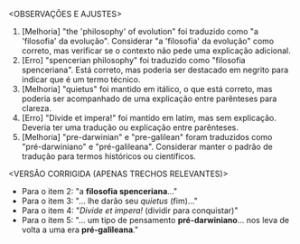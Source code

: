 <OBSERVAÇÕES E AJUSTES>
1. [Melhoria] "the 'philosophy' of evolution" foi traduzido como "a 'filosofia' da evolução". Considerar "a 'filosofia' da evolução" como correto, mas verificar se o contexto não pede uma explicação adicional.
2. [Erro] "spencerian philosophy" foi traduzido como "filosofia spenceriana". Está correto, mas poderia ser destacado em negrito para indicar que é um termo técnico.
3. [Melhoria] "quietus" foi mantido em itálico, o que está correto, mas poderia ser acompanhado de uma explicação entre parênteses para clareza.
4. [Erro] "Divide et impera!" foi mantido em latim, mas sem explicação. Deveria ter uma tradução ou explicação entre parênteses.
5. [Melhoria] "pre-darwinian" e "pre-galilean" foram traduzidos como "pré-darwiniano" e "pré-galileana". Considerar manter o padrão de tradução para termos históricos ou científicos.

<VERSÃO CORRIGIDA (APENAS TRECHOS RELEVANTES)>
- Para o item 2: "a **filosofia spenceriana**..."
- Para o item 3: "... lhe darão seu _quietus_ (fim)..."
- Para o item 4: "_Divide et impera!_ (dividir para conquistar)"
- Para o item 5: "... um tipo de pensamento **pré-darwiniano**... nos leva de volta a uma era **pré-galileana**."